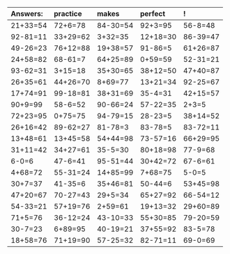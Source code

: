 | Answers: | practice | makes | perfect | ! |
| :--- | :--- | :--- | :--- | :--- |
| 21+33=54 | 72+6=78 | 84-30=54 | 92+3=95 | 56-8=48 | 
| 92-81=11 | 33+29=62 | 3+32=35 | 12+18=30 | 86-39=47 | 
| 49-26=23 | 76+12=88 | 19+38=57 | 91-86=5 | 61+26=87 | 
| 24+58=82 | 68-61=7 | 64+25=89 | 0+59=59 | 52-31=21 | 
| 93-62=31 | 3+15=18 | 35+30=65 | 38+12=50 | 47+40=87 | 
| 26+35=61 | 44+26=70 | 8+69=77 | 13+21=34 | 92-25=67 | 
| 17+74=91 | 99-18=81 | 38+31=69 | 35-4=31 | 42+15=57 | 
| 90+9=99 | 58-6=52 | 90-66=24 | 57-22=35 | 2+3=5 | 
| 72+23=95 | 0+75=75 | 94-79=15 | 28-23=5 | 38+14=52 | 
| 26+16=42 | 89-62=27 | 81-78=3 | 83-78=5 | 83-72=11 | 
| 13+48=61 | 13+45=58 | 54+44=98 | 73-57=16 | 66+29=95 | 
| 31+11=42 | 34+27=61 | 35-5=30 | 80+18=98 | 77-9=68 | 
| 6-0=6 | 47-6=41 | 95-51=44 | 30+42=72 | 67-6=61 | 
| 4+68=72 | 55-31=24 | 14+85=99 | 7+68=75 | 5-0=5 | 
| 30+7=37 | 41-35=6 | 35+46=81 | 50-44=6 | 53+45=98 | 
| 47+20=67 | 70-27=43 | 29+5=34 | 65+27=92 | 66-54=12 | 
| 54-33=21 | 57+19=76 | 2+59=61 | 19+13=32 | 29+60=89 | 
| 71+5=76 | 36-12=24 | 43-10=33 | 55+30=85 | 79-20=59 | 
| 30-7=23 | 6+89=95 | 40-19=21 | 37+55=92 | 83-5=78 | 
| 18+58=76 | 71+19=90 | 57-25=32 | 82-71=11 | 69-0=69 | 
